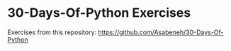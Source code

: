# 30-Days-Of-Python Exercises
Exercises from this repository: https://github.com/Asabeneh/30-Days-Of-Python
